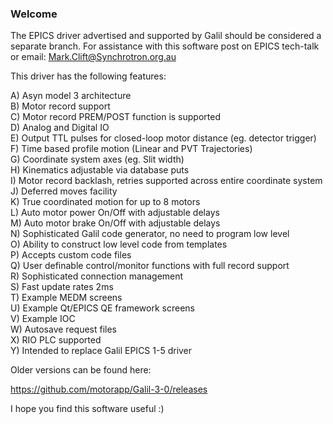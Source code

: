 ### Welcome

The EPICS driver advertised and supported by Galil should be considered a separate branch.  For assistance with this software post on EPICS tech-talk or email: Mark.Clift@Synchrotron.org.au

This driver has the following features:  

A) Asyn model 3 architecture  
B) Motor record support  
C) Motor record PREM/POST function is supported   
D) Analog and Digital IO  
E) Output TTL pulses for closed-loop motor distance (eg. detector trigger)   
F) Time based profile motion (Linear and PVT Trajectories)   
G) Coordinate system axes (eg. Slit width)   
H) Kinematics adjustable via database puts     
I) Motor record backlash, retries supported across entire coordinate system   
J) Deferred moves facility   
K) True coordinated motion for up to 8 motors   
L) Auto motor power On/Off with adjustable delays  
M) Auto motor brake On/Off with adjustable delays   
N) Sophisticated Galil code generator, no need to program low level   
O) Ability to construct low level code from templates  
P) Accepts custom code files   
Q) User definable control/monitor functions with full record support   
R) Sophisticated connection management    
S) Fast update rates 2ms   
T) Example MEDM screens     
U) Example Qt/EPICS QE framework screens   
V) Example IOC  
W) Autosave request files   
X) RIO PLC supported   
Y) Intended to replace Galil EPICS 1-5 driver  

Older versions can be found here:   

https://github.com/motorapp/Galil-3-0/releases   

I hope you find this software useful :)  
